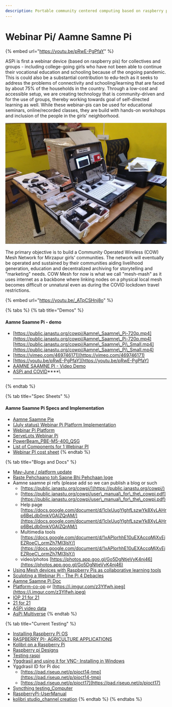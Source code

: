 ```yaml
---
description: Portable community centered computing based on raspberry pi.
---
```


# Webinar Pi/ Aamne Samne Pi

{% embed url="https://youtu.be/pRwE-PgPfaY" %}

ASPi is first a webinar device (based on raspberry pis) for collectives and groups - including college-going girls who have not been able to continue their vocational education and schooling because of the ongoing pandemic. This is could also be a substantial contribution to edu-tech as it seeks to address the problems of connectivity and schooling/learning that are faced by about 75% of the households in the country. Through a low-cost and accessible setup, we are creating technology that is community-driven and for the use of groups, thereby working towards goal of self-directed learning as well. While these webinar-pis can be used for educational seminars, online/recorded classes, they are build with hands-on workshops and inclusion of the people in the girls' neighborhood.

![](<../.gitbook/assets/uvjsj6v (1).jpg>)

The primary objective is to build a Community Operated Wireless (COW) Mesh Network for Mirzapur girls' communities. The network will eventually be operated and sustained by their communities aiding livelihood generation, education and decentralized archiving for storytelling and "marketing" needs. COW Mesh for now is what we call "mesh-mash" as it uses internet as a backbone where linking nodes on a physical local mesh becomes difficult or unnatural even as during the COVID lockdown travel restrictions.

{% embed url="https://youtu.be/_ATpCSHnj8o" %}

{% tabs %}
{% tab title="Demos" %}
#### Aamne Saamne Pi - demo

* [https://public.janastu.org/cowpi/Aamne\_Saamne\_Pi-720p.mp4](https://public.janastu.org/cowpi/Aamne\_Saamne\_Pi-720p.mp4) [https://public.janastu.org/cowpi/Aamne\_Saamne\_Pi\_Small.mp4](https://public.janastu.org/cowpi/Aamne\_Saamne\_Pi\_Small.mp4)
* [https://vimeo.com/469746171](https://vimeo.com/469746171)
* &#x20;[https://youtu.be/pRwE-PgPfaY](https://youtu.be/pRwE-PgPfaY)
* [AAMNE SAAMNE PI - Video Demo](https://www.youtube.com/watch?v=MxgcVadLffc\&list=LLyhINzXFNSHFo1R0VyXoaLA\&index=1)
* [ASPi and COVID](https://hackmd.io/YQ-h9d5AS0a3d-7AwmthLQ)****\
  ****
{% endtab %}

{% tab title="Spec Sheets" %}
#### Aamne Saamne Pi Specs and Implementation

* [Aamne Saamne Pie](https://hackmd.io/EWDJmSA9Q3q2FItyZ5bngA)&#x20;
* [(July status) Webinar Pi Platform Implementation](https://hackmd.io/@sagesalus/H1cNeJwgv)
* [Webinar Pi Platform](https://hackmd.io/@sagesalus/SylxjUBbw)
* [ServeLots Webinar Pi](https://hackmd.io/@alemaree/SylavGVgP)
* [PowerBeam\_PBE-M5-400\_QSG](https://files.janastu.org/s/tJ3QGMSCnsJMdyq)
* [List of Components for 1 Webinar PI](https://docs.google.com/spreadsheets/d/11Y2aO\_0rGJzS8v1coA5ey7myB8d7\_cbv9qbty0bC8h4/edit?usp=sharing)
* [Webinar PI cost sheet](https://docs.google.com/spreadsheets/d/18pR0UI2FWZTYxj\_snHRzk4xovao2NYBcLyigPtWd5Qo/edit?usp=sharing)
{% endtab %}

{% tab title="Blogs and Docs" %}
* [May-June / platform update](https://hackmd.io/RLA1GkWPRuexD1EalPuj8A)
* [Raste Pehchaano toh Sapne Bhi Pehchaan loge](https://www.notion.so/Raste-Pehchaano-toh-Sapne-Bhi-Pehchaan-loge-d3b7e8cf2757452dbbcdae69822b2922)
* Aamne saamne pi refs (please add so we can publish a blog or such
  * [https://public.janastu.org/cowpi/](https://public.janastu.org/cowpi/)
  * [https://public.janastu.org/cowpi/user\_manual\_for\_the\_cowpi.pdf](https://public.janastu.org/cowpi/user\_manual\_for\_the\_cowpi.pdf)
  * Help page [https://docs.google.com/document/d/1cIxUugYlghfLszwYk8XyLAHrp6BeLdb0mkVGAIZQrAM/](https://docs.google.com/document/d/1cIxUugYlghfLszwYk8XyLAHrp6BeLdb0mkVGAIZQrAM/)
  * Multimedia tools [https://docs.google.com/document/d/1xAPlorhhE10uEXAccqMjXvEjEZRoeC\_ormZh7MI3lsY/](https://docs.google.com/document/d/1xAPlorhhE10uEXAccqMjXvEjEZRoeC\_ormZh7MI3lsY/)
  * video/photos [https://photos.app.goo.gl/Go5DgNtjeVyK4nj46](https://photos.app.goo.gl/Go5DgNtjeVyK4nj46)
* [Using Mesh devices with Raspberry Pis as collaborative learning tools](https://hackmd.io/4TNYlksIQuGkdoo0-WbDOw?view)
* [Sculpting a Webinar Pi - The Pi 4 Debacles](https://hackmd.io/pGk1fFIdSECY1QRs1yz9VA)
* [Aamne Saamne Pi Doc](https://docs.google.com/document/d/15Iyp1eU8csJcHaVltAeAszJourDx49sPKSJIJJZeMHs/edit?usp=sharing)
* [Platform-co-op](https://drive.google.com/drive/folders/1yF7JcWCWu4xBiX8hlQHIE8Ka-YTarNU3?usp=sharing) or [https://i.imgur.com/z3YIfwh.jpeg](https://i.imgur.com/z3YIfwh.jpeg)
* [IOP 21 for 21](https://hackmd.io/EAd-t\_VQTGCJLJsrwZiNVg)
* [21 for 21](https://docs.google.com/document/d/1283a52Yj174WiMe\_leDmgmUezPp8hATi6NRmhzb-P\_c/edit)
* [ASPi video data](https://docs.google.com/document/d/1WTylTCgLZOlyugI6FgDq6fFhGmN9DS1DuISj1Gg9cA8/edit?usp=sharing)
* [AsPi Multiverse](https://docs.google.com/document/d/1yFwLGMRkHoybsv2ueRHziBuCpvs9vcnLBSsKAWN8Jkk/edit?usp=sharing)
{% endtab %}

{% tab title="Current Testing" %}
* [Installing Raspberry Pi OS](https://hackmd.io/-Tj2eTNJSp-upDUD7wZtCw?view)
* [RASPBERRY PI- AGRICULTURE APPLICATIONS](https://hackmd.io/i7g1akwrRUSSzkq3AJuehg)
* [Kolibri on a Raspberry Pi](https://hackmd.io/vsk5A1PDSweRmCTb2pJutg)
* [Raspberry pi Designs](https://hackmd.io/J0-OHsgWSXaoEeCVeUWmHA)
* [Testing raspi](https://hackmd.io/5aWX68GvR7SVteAa0gI8JQ?view)
* [Yggdrasil and using it for VNC- Installing in Windows](https://hackmd.io/@themanikantan/SJmaGLVwv)
* Yggdrasil ID for Pi doc
  * [https://pad.riseup.net/p/pioct14-tmp](https://pad.riseup.net/p/pioct14-tmp)
  * [https://pad.riseup.net/p/pioct17](https://pad.riseup.net/p/pioct17)
* [Syncthing testing\_Computer](https://docs.google.com/document/d/1VH-iNsIAfvbYZB-sAEmGZqRcTY7pwkEdyipc6Cop81k/edit)
* [RaspberryPi-UserManual](https://docs.google.com/document/d/1C4pxzsMYaPSrF55NoMUvDzRz3F9Z6WuZQqWxHpl7WHc/edit)
* [kolibri studio\_channel creation](https://docs.google.com/document/d/1tNEwPNyQpJCoE83wv\_dbmj\_S8aVPx6oEPlbwu2tMHvg/edit?usp=sharing)
{% endtab %}
{% endtabs %}
